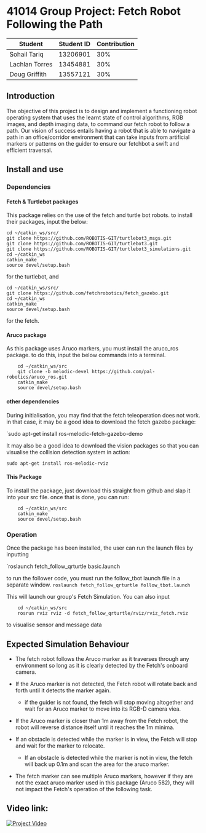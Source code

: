 # 41014 Group Project: Fetch Robot Following the Path


| Student | Student ID| Contribution|
|-------|-------|-----|
|Sohail Tariq |13206901|30%|
|Lachlan Torres |13454881|30%|
|Doug Griffith| 13557121|30%

## Introduction

The objective of this project is to design and implement a functioning robot operating system that uses the learnt state of control algorithms, RGB images, and depth imaging data, to command our fetch robot to follow a path. Our vision of success entails having a robot that is able to navigate a path in an office/corridor environment that can take inputs from artificial markers or patterns on the guider to ensure our fetchbot a swift and efficient traversal.


## Install and use

### Dependencies


#### Fetch & Turtlebot packages

This package relies on the use of the fetch and turtle bot robots. to install their packages, input the below:

```
cd ~/catkin_ws/src/  
git clone https://github.com/ROBOTIS-GIT/turtlebot3_msgs.git  
git clone https://github.com/ROBOTIS-GIT/turtlebot3.git  
git clone https://github.com/ROBOTIS-GIT/turtlebot3_simulations.git  
cd ~/catkin_ws  
catkin_make  
source devel/setup.bash
```
  for the turtlebot, and 

```
cd ~/catkin_ws/src/  
git clone https://github.com/fetchrobotics/fetch_gazebo.git  
cd ~/catkin_ws  
catkin_make  
source devel/setup.bash
```

for the fetch.
#### Aruco package

As this package uses Aruco markers, you must install the aruco_ros package.
to do this, input the below commands into a terminal.

``` 
	cd ~/catkin_ws/src
	git clone -b melodic-devel https://github.com/pal-robotics/aruco_ros.git
	catkin_make
	source devel/setup.bash
```


#### other dependencies

During initialisation, you may find that the fetch teleoperation does not work. in that case, it may be a good idea to download the fetch gazebo package:

`sudo apt-get install ros-melodic-fetch-gazebo-demo

It may also be a good idea to download the vision packages so that you can visualise the collision detection system in action:

`sudo apt-get install ros-melodic-rviz`


#### This Package

To install the package, just download this straight from github and slap it into your src file. once that is done, you can run:

```
	cd ~/catkin_ws/src
	catkin_make
	source devel/setup.bash
```
### Operation

Once the package has been installed, the user can run the launch files by inputting 

`roslaunch fetch_follow_qrturtle basic.launch

to run the follower code, you must run the follow_tbot launch file in a separate window. 
`roslaunch fetch_follow_qrturtle follow_tbot.launch`

This will launch our group's Fetch Simulation. You can also input
```
	cd ~/catkin_ws/src
	rosrun rviz rviz -d fetch_follow_qrturtle/rviz/rviz_fetch.rviz
```
to visualise sensor and message data

## Expected Simulation Behaviour

- The fetch robot follows the Aruco marker as it traverses through any environment so long as it is clearly detected by the Fetch's onboard camera.

- If the Aruco marker is not detected, the Fetch robot will rotate back and forth until it detects the marker again.
	- if the guider is not found, the fetch will stop moving altogether and wait for an Aruco marker to move into its RGB-D camera viea.
- If the Aruco marker is closer than 1m away from the Fetch robot, the robot will reverse distance itself until it reaches the 1m minima.

- If an obstacle is detected while the marker is in view, the Fetch will stop and wait for the marker to relocate.
	- If an obstacle is detected while the marker is not in view, the fetch will back up 0.1m and scan the area for the aruco marker. 

- The fetch marker can see multiple Aruco markers, however if they are not the exact aruco marker used in this package (Aruco 582), they will not impact the Fetch's operation of the following task. 


## Video link:

[![Project Video](http://img.youtube.com/vi/7YKrIZX7De0/0.jpg)](https://www.youtube.com/watch?v=7YKrIZX7De0&ab_channel=DougGriffith)
